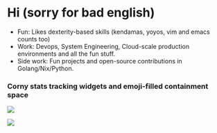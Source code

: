 # Hi (sorry for bad english)

- Fun: Likes dexterity-based skills (kendamas, yoyos, vim and emacs counts too)
- Work: Devops, System Engineering, Cloud-scale production environments and all the fun stuff.
- Side work: Fun projects and open-source contributions in Golang/Nix/Python. 

### Corny stats tracking widgets and emoji-filled containment space

![](https://github-readme-stats.vercel.app/api/wakatime?username=notarock&api_domain=wakatime.notarock.xyz&bg_color=1A202C&title_color=2F855A&icon_color=2F855A&text_color=ffffff&custom_title=Wakapi%20Week%20Stats&layout=compact)


![](https://komarev.com/ghpvc/?username=notarock&color=orange)
